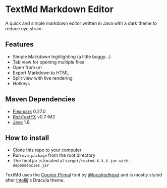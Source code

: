 # TextMd Markdown Editor
A quick and simple markdown editor written in Java with a dark theme to reduce eye strain. 

## Features
* Simple Markdown highlighting (a little buggy...)
* Tab view for opening multiple files
* Open from url
* Export Markdown to HTML
* Split view with live rendering 
* Hotkeys

## Maven Dependencies
* [Flexmark](https://github.com/vsch/flexmark-java) 0.27.0
* [RichTextFX](https://github.com/FXMisc/RichTextFX) v0.7-M3 
* [Java](http://www.oracle.com/technetwork/java/javase/downloads/jdk8-downloads-2133151.html) 1.8

## How to install
* Clone this repo to your computer
* Run `mvn package` from the root directory
* The final jar is located at `target/textmd-X.X.X-jar-with-dependencies.jar`

TextMd uses the [Courier Primal](https://github.com/localredhead/courier-primal) font by [@localredhead](https://github.com/localredhead) and is mostly styled after [Intellij](https://www.jetbrains.com/idea/)'s Dracula theme.